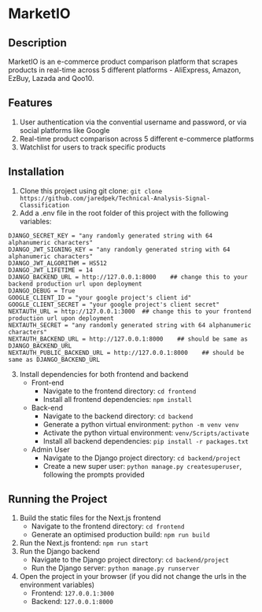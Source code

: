 # MarketIO

## Description
MarketIO is an e-commerce product comparison platform that scrapes products in real-time across 5 different platforms - AliExpress, Amazon, EzBuy, Lazada and Qoo10.

## Features
1. User authentication via the convential username and password, or via social platforms like Google
2. Real-time product comparison across 5 different e-commerce platforms
3. Watchlist for users to track specific products

## Installation
1. Clone this project using git clone: ````git clone https://github.com/jaredpek/Technical-Analysis-Signal-Classification````
2. Add a .env file in the root folder of this project with the following variables:
````
DJANGO_SECRET_KEY = "any randomly generated string with 64 alphanumeric characters"
DJANGO_JWT_SIGNING_KEY = "any randomly generated string with 64 alphanumeric characters"
DJANGO_JWT_ALGORITHM = HS512
DJANGO_JWT_LIFETIME = 14
DJANGO_BACKEND_URL = http://127.0.0.1:8000    ## change this to your backend production url upon deployment
DJANGO_DEBUG = True
GOOGLE_CLIENT_ID = "your google project's client id"
GOOGLE_CLIENT_SECRET = "your google project's client secret"
NEXTAUTH_URL = http://127.0.0.1:3000  ## change this to your frontend production url upon deployment
NEXTAUTH_SECRET = "any randomly generated string with 64 alphanumeric characters"
NEXTAUTH_BACKEND_URL = http://127.0.0.1:8000    ## should be same as DJANGO_BACKEND_URL
NEXTAUTH_PUBLIC_BACKEND_URL = http://127.0.0.1:8000    ## should be same as DJANGO_BACKEND_URL
````
3. Install dependencies for both frontend and backend
    - Front-end
        - Navigate to the frontend directory: ````cd frontend````
        - Install all frontend dependencies: ````npm install````
    - Back-end
        - Navigate to the backend directory: ````cd backend````
        - Generate a python virtual environment: ````python -m venv venv````
        - Activate the python virtual environment: ````venv/Scripts/activate````
        - Install all backend dependencies: ````pip install -r packages.txt````
    - Admin User
        - Navigate to the Django project directory: ````cd backend/project````
        - Create a new super user: ````python manage.py createsuperuser````, following the prompts provided

## Running the Project
1. Build the static files for the Next.js frontend
    - Navigate to the frontend directory: ````cd frontend````
    - Generate an optimised production build: ````npm run build````
2. Run the Next.js frontend: ````npm run start````
3. Run the Django backend
    - Navigate to the Django project directory: ````cd backend/project````
    - Run the Django server: ````python manage.py runserver````
4. Open the project in your browser (if you did not change the urls in the environment variables)
    - Frontend: ````127.0.0.1:3000````
    - Backend: ````127.0.0.1:8000````
